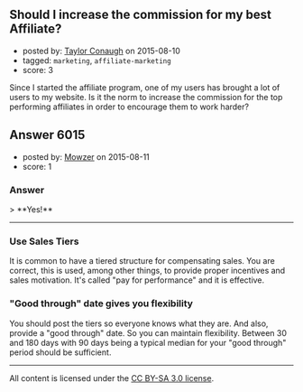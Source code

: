 ## Should I increase the commission for my best Affiliate?

- posted by: [Taylor Conaugh](https://stackexchange.com/users/6469210/taylor-conaugh) on 2015-08-10
- tagged: `marketing`, `affiliate-marketing`
- score: 3

Since I started the affiliate program, one of my users has brought a lot of users to my website. Is it the norm to increase the commission for the top performing affiliates in order to encourage them to work harder?  


## Answer 6015

- posted by: [Mowzer](https://stackexchange.com/users/1803081/mowzer) on 2015-08-11
- score: 1

<h3>Answer</h3>
> **Yes!**

<hr>
<h3>Use Sales Tiers</h3>

It is common to have a tiered structure for compensating sales. You are correct, this is used, among other things, to provide proper incentives and sales motivation. It's called "pay for performance" and it is effective.

<h3>"Good through" date gives you flexibility</h3>

You should post the tiers so everyone knows what they are. And also, provide a "good through" date. So you can maintain flexibility. Between 30 and 180 days with 90 days being a typical median for your "good through" period should be sufficient.



---

All content is licensed under the [CC BY-SA 3.0 license](https://creativecommons.org/licenses/by-sa/3.0/).
